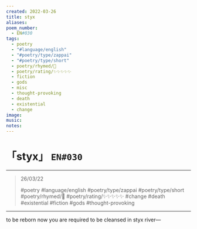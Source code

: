 ```yaml
---
created: 2022-03-26
title: styx
aliases:
poem_number:
  - EN#030
tags:
  - poetry
  - "#language/english"
  - "#poetry/type/zappai"
  - "#poetry/type/short"
  - poetry/rhymed/🔴
  - poetry/rating/✨✨✨✨✨
  - fiction
  - gods
  - misc
  - thought-provoking
  - death
  - existential
  - change
image:
music:
notes:
---
```

# 「styx」 `EN#030`

---

> 26/03/22
> 
> #poetry 
> #language/english 
> #poetry/type/zappai #poetry/type/short 
> #poetry/rhymed/🔴 
> #poetry/rating/✨✨✨✨✨ 
> #change #death #existential #fiction #gods #thought-provoking 

---

to be reborn now
you are required to be
cleansed in styx river—